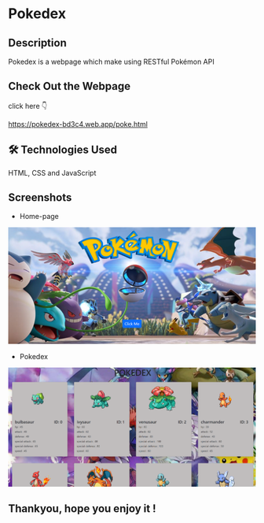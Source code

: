 # Pokedex


## Description
Pokedex is a webpage which make using RESTful Pokémon API

## Check Out the Webpage
click here 👇

https://pokedex-bd3c4.web.app/poke.html

## 🛠 Technologies Used 
HTML, CSS and JavaScript

## Screenshots
* Home-page

![Home Page - Select Category](/screenshot/home.png?raw=true "home-page")

* Pokedex

![main Page - Select Category](/screenshot/pokidex.png?raw=true "pokedex")

## Thankyou, hope you enjoy it !

